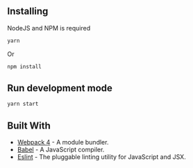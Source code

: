 ## Installing
NodeJS and NPM is required
```javascript
yarn
```
Or 
```javascript
npm install
```

## Run development mode
```javascript
yarn start
```

## Built With

* [Webpack 4](https://webpack.js.org/) - A module bundler.
* [Babel](https://babeljs.io/) - A JavaScript compiler.
* [Eslint](https://eslint.org/) - The pluggable linting utility for JavaScript and JSX.